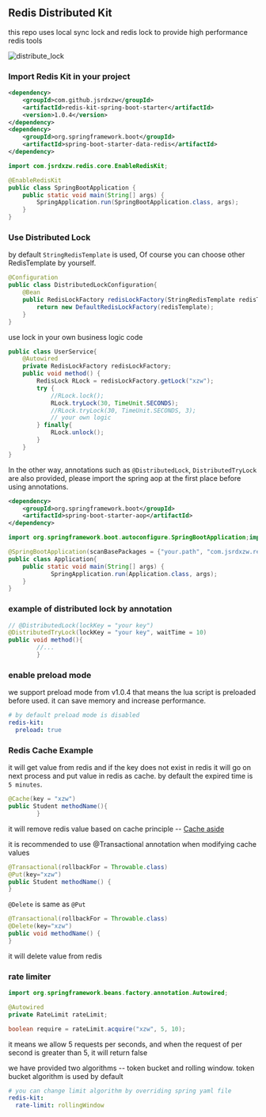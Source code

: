 ## Redis Distributed Kit

this repo uses local sync lock and redis lock to provide high performance redis tools

![distribute_lock](images/distribute-lock.jpg)

### Import Redis Kit in your project
```xml
<dependency>
    <groupId>com.github.jsrdxzw</groupId>
    <artifactId>redis-kit-spring-boot-starter</artifactId>
    <version>1.0.4</version>
</dependency>
<dependency>
    <groupId>org.springframework.boot</groupId>
    <artifactId>spring-boot-starter-data-redis</artifactId>
</dependency> 
```

```java
import com.jsrdxzw.redis.core.EnableRedisKit;

@EnableRedisKit
public class SpringBootApplication {
    public static void main(String[] args) {
        SpringApplication.run(SpringBootApplication.class, args);
    }
}
```

### Use Distributed Lock

by default `StringRedisTemplate` is used, Of course you can
choose other RedisTemplate by yourself.

```java
@Configuration
public class DistributedLockConfiguration{
    @Bean
    public RedisLockFactory redisLockFactory(StringRedisTemplate redisTemplate){
        return new DefaultRedisLockFactory(redisTemplate);
    }
}
```
use lock in your own business logic code
```java
public class UserService{
    @Autowired
    private RedisLockFactory redisLockFactory;
    public void method() {
        RedisLock RLock = redisLockFactory.getLock("xzw");
        try {
            //RLock.lock();
            RLock.tryLock(30, TimeUnit.SECONDS);
            //RLock.tryLock(30, TimeUnit.SECONDS, 3);
            // your own logic
        } finally{
            RLock.unlock();
        }
    }
}
```
In the other way, annotations such as `@DistributedLock`, `DistributedTryLock` are also provided, please import the spring aop at the first place
before using annotations.
```xml
<dependency>
    <groupId>org.springframework.boot</groupId>
    <artifactId>spring-boot-starter-aop</artifactId>
</dependency>
```
```java
import org.springframework.boot.autoconfigure.SpringBootApplication;import org.springframework.context.annotation.ComponentScan;@ComponentScan

@SpringBootApplication(scanBasePackages = {"your.path", "com.jsrdxzw.redis"})
public class Application{
    public static void main(String[] args) {
            SpringApplication.run(Application.class, args);
    }
}
```

### example of distributed lock by annotation

```java
// @DistributedLock(lockKey = "your key")
@DistributedTryLock(lockKey = "your key", waitTime = 10)
public void method(){
        //...
        }
```

### enable preload mode

we support preload mode from v1.0.4 that means the lua script is preloaded before used. it can save memory and increase
performance.

```yaml
# by default preload mode is disabled 
redis-kit:
  preload: true
```

### Redis Cache Example

it will get value from redis and if the key does not exist in redis it will go on next process and put value in redis as
cache. by default the expired time is `5 minutes`.

```java
@Cache(key = "xzw")
public Student methodName(){
        }
```
it will remove redis value based on cache principle -- [Cache aside](https://www.usenix.org/system/files/conference/nsdi13/nsdi13-final170_update.pdf)

it is recommended to use @Transactional annotation when modifying
cache values

```java
@Transactional(rollbackFor = Throwable.class)
@Put(key="xzw")
public Student methodName() {
}
```
`@Delete` is same as `@Put`

```java
@Transactional(rollbackFor = Throwable.class)
@Delete(key="xzw")
public void methodName() {
}
```
it will delete value from redis

### rate limiter
```java
import org.springframework.beans.factory.annotation.Autowired;

@Autowired
private RateLimit rateLimit;

boolean require = rateLimit.acquire("xzw", 5, 10);
```
it means we allow 5 requests per seconds, and when the request of per second is greater than 5, it will return false

we have provided two algorithms -- token bucket and rolling window.
token bucket algorithm is used by default 

```yaml
# you can change limit algorithm by overriding spring yaml file
redis-kit:
  rate-limit: rollingWindow
```
